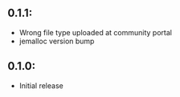 ## 0.1.1:

* Wrong file type uploaded at community portal
* jemalloc version bump

## 0.1.0:

* Initial release
